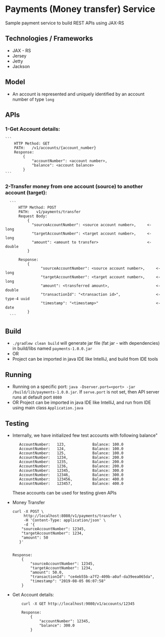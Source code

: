# Payments (Money transfer) Service
Sample payment service to build REST APIs using JAX-RS


## Technologies / Frameworks
* JAX - RS
* Jersey
* Jetty
* Jackson

## Model
* An account is represented and uniquely identified by an account number of type `long`

## APIs
### 1-Get Account details:
    ```
        HTTP Method: GET
        PATH:   /v1/accounts/{account_number}
        Response:
            {
                "accountNumber": <account number>,
                "balance": <account balance>
            }
    ```
  
### 2-Transfer money from one account (source) to another account (target):
      ```
          HTTP Method: POST
          PATH:   v1/payments/transfer
          Request Body:
              {
              	"sourceAccountNumber": <source account number>,     <- long
              	"targetAccountNumber": <target account number>,     <- long
              	"amount": <amount to transfer>                      <- double
              }
              
          Response:
              {
                    "sourceAccountNumber": <source account number>,     <- long
                    "targetAccountNumber": <target account number>,     <- long
                    "amount": <transferred amount>,                     <- double
                    "transactionId": "<transaction id>",                <- type-4 uuid
                    "timestamp": "<timestamp>"                          <- date
              }
      ```

## Build
* `./gradlew clean build` will generate jar file (fat jar - with dependencies) in build/libs named `payments-1.0.0.jar`
* OR
* Project can be imported in java IDE like IntelliJ, and build from IDE tools

## Running
* Running on a specific port: `java -Dserver.port=<port> -jar /build/lib/payments-1.0.0.jar`. If `serve.port` is not set, then API server runs at default port `8080`
* OR Project can be imported in java IDE like IntelliJ, and run from IDE using main class `Application.java`

## Testing
* Internally, we have initialized few test accounts with following balance"
    ```
       AccountNumber:	123,			Balance: 100.0
       AccountNumber:	124,			Balance: 100.0
       AccountNumber:	125,			Balance: 100.0
       AccountNumber:	1234,			Balance: 200.0
       AccountNumber:	1235,			Balance: 200.0
       AccountNumber:	1236,			Balance: 200.0
       AccountNumber:	12345,			Balance: 300.0
       AccountNumber:	12346,			Balance: 300.0
       AccountNumber:	123456,			Balance: 400.0
       AccountNumber:	123457,			Balance: 400.0
  ```
  These accounts can be used for testing given APIs
  
* Money Transfer
    ```
    curl -X POST \
         http://localhost:8080/v1/payments/transfer \
         -H 'Content-Type: application/json' \
         -d '{
       	"sourceAccountNumber": 12345,
       	"targetAccountNumber": 1234,
       	"amount": 50
       }'
  
  
    Response:
        {
            "sourceAccountNumber": 12345,
            "targetAccountNumber": 1234,
            "amount": 50.0,
            "transactionId": "ce4eb55b-a7f2-409b-a0af-da39eea065da",
            "timestamp": "2019-08-05 06:07:58"
        }
  ```
  
* Get Account details:
    ```
        curl -X GET http://localhost:9080/v1/accounts/12345
  
        Response:
            {
                "accountNumber": 12345,
                "balance": 300.0
            }
   ```
  



